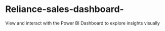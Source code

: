 # Reliance-sales-dashboard-
View and interact with the Power BI Dashboard to explore insights visually
